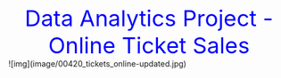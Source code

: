    <div style="text-align:center">
<span style="color:blue; font-size:40px" > Data Analytics Project - Online Ticket Sales</span>
</div>
![img](image/00420_tickets_online-updated.jpg)  
